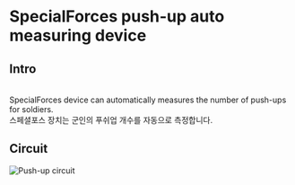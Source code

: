 # SpecialForces push-up auto measuring device

## Intro
<br> SpecialForces device can automatically measures the number of push-ups for soldiers.
<br> 스페셜포스 장치는 군인의 푸쉬업 개수를 자동으로 측정합니다.
## Circuit
![Push-up circuit](https://user-images.githubusercontent.com/26067127/96147883-aecf2000-0f42-11eb-91b0-7381fa8d58d8.png)
